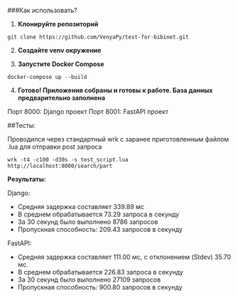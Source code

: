 ###Как использовать?

1. **Клонируйте репозиторий**

```
git clone https://github.com/VenyaPy/test-for-bibinet.git
```

2. **Создайте venv окружение**

3. **Запустите Docker Compose**

```
docker-compose up --build
```

4. **Готово! Приложения собраны и готовы к работе. База данных предварительно заполнена**


Порт 8000: Django проект
Порт 8001: FastAPI проект


##Тесты:

Проводился через стандартный wrk с заранее приготовленным файлом .lua для отправки post запроса

```
wrk -t4 -c100 -d30s -s test_script.lua http://localhost:8000/search/part
```
 
**Результаты:**

Django:
- Средняя задержка составляет 339.89 мс
- В среднем обрабатывается 73.29 запроса в секунду
- За 30 секунд было выполнено 8786 запросов
- Пропускная способность: 209.43 запросов в секунду

FastAPI:
- Средняя задержка составляет 111.00 мс, с отклонением (Stdev) 35.70 мс.
- В среднем обрабатывается 226.83 запроса в секунду
- За 30 секунд было выполнено 27109 запросов
- Пропускная способность: 900.80 запросов в секунду


